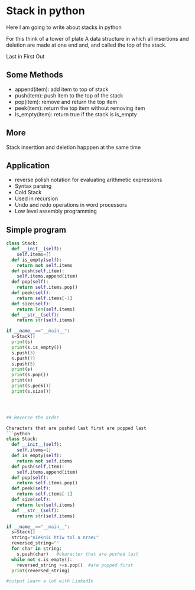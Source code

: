 





# Stack in python

Here I am going to write about stacks in python 

For this think of a tower of plate 
A data structure in which all insertions and deletion are made at one end and, and called the top of the stack.

Last in First Out





## Some Methods

- append(item): add item to top of stack
- push(item): push item to the top of the stack
- pop(item): remove and return the top item 
- peek(item): return the top item without removing item
- is_empty(item): return true if the stack is is_empty

## More

Stack inserttion and deletion happpen at the same time 

## Application

- reverse polish notation for evaluating arithmetic expressions
- Syntax parsing
- Cold Stack
- Used in recursion
- Undo and redo operations in word processors
- Low level assembly programming 

## Simple program 

```python
class Stack:
  def __init__(self):
    self.items=[]
  def is_empty(self):
    return not self.items
  def push(self,item):
    self.items.append(item)
  def pop(self):
    return self.items.pop()
  def peek(self):
    return self.items[-1]
  def size(self):
    return len(self.items)
  def __str__(self):
    return str(self.items)

if __name__=="__main__":
  s=Stack()
  print(s)
  print(s.is_empty())
  s.push(3)
  s.push(7)
  s.push(5)
  print(s)
  print(s.pop())
  print(s)
  print(s.peek())
  print(s.size())




## Reverse the order

Characters that are pushed last first are popped last
```python
class Stack:
  def __init__(self):
    self.items=[]
  def is_empty(self):
    return not self.items
  def push(self,item):
    self.items.append(item)
  def pop(self):
    return self.items.pop()
  def peek(self):
    return self.items[-1]
  def size(self):
    return len(self.items)
  def __str__(self):
    return str(self.items)

if __name__=="__main__":
  s=Stack()
  string="nIekniL htiw tol a nraeL"
  reversed_string=""
  for char in string:
    s.push(char)   #character that are pushed last
  while not s.is_empty():
    reversed_string +=s.pop()  #are popped first
  print(reversed_string)

#output Learn a lot with LinkedIn
